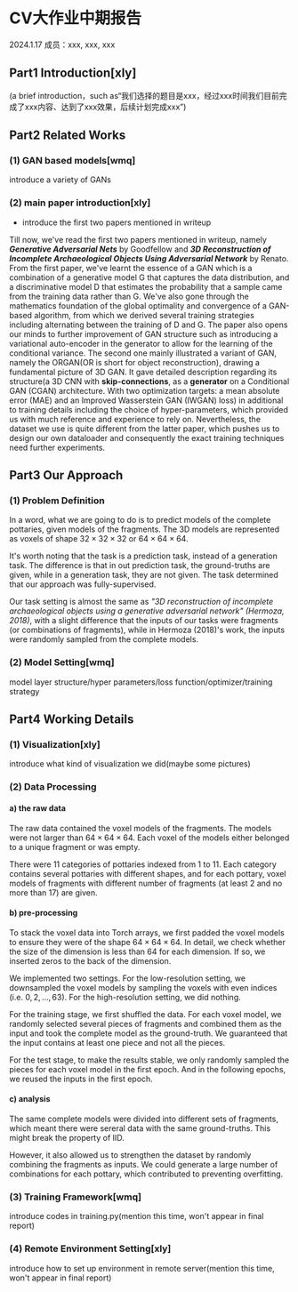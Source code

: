 # CV大作业中期报告

2024.1.17 成员：xxx, xxx, xxx

## Part1 Introduction[xly]
(a brief introduction，such as“我们选择的题目是xxx，经过xxx时间我们目前完成了xxx内容、达到了xxx效果，后续计划完成xxx”)

## Part2 Related Works

### (1) GAN based models[wmq]
introduce a variety of GANs

### (2) main paper introduction[xly]

- introduce the first two papers mentioned in writeup

Till now, we've read the first two papers mentioned in writeup, namely ***Generative Adversarial Nets*** by Goodfellow and ***3D Reconstruction of Incomplete Archaeological Objects Using Adversarial Network*** by Renato.
From the first paper, we've learnt the essence of a GAN which is a combination of a generative model G that captures the data distribution, and a discriminative model D that estimates the probability that a sample came from the training data rather than G. We've also gone through the mathematics foundation of the global optimality and convergence of a GAN-based algorithm, from which we derived several training strategies including alternating between the training of D and G. The paper also opens our minds to further improvement of GAN structure such as introducing a variational auto-encoder in the generator to allow for the learning of the conditional variance.
The second one mainly illustrated a variant of GAN, namely the ORGAN(OR is short for object reconstruction), drawing a fundamental picture of 3D GAN. It gave detailed description regarding its structure(a 3D CNN with **skip-connections**, as a **generator** on a Conditional GAN (CGAN) architecture. With two optimization targets: a mean absolute error (MAE) and an Improved Wasserstein GAN (IWGAN) loss) in additional to training details including the choice of hyper-parameters, which provided us with much reference and experience to rely on. Nevertheless, the dataset we use is quite different from the latter paper, which pushes us to design our own dataloader and consequently the exact training techniques need further experiments.

## Part3 Our Approach

### (1) Problem Definition
In a word, what we are going to do is to predict models of the complete pottaries, given models of the fragments. The 3D models are represented as voxels of shape $32\times32\times32$ or $64\times64\times64$.

It's worth noting that the task is a prediction task, instead of a generation task. The difference is that in out prediction task, the ground-truths are given, while in a generation task, they are not given. The task determined that our approach was fully-supervised.

Our task setting is almost the same as *"3D reconstruction of incomplete archaeological objects using a generative adversarial network" (Hermoza, 2018)*, with a slight difference that the inputs of our tasks were fragments (or combinations of fragments), while in Hermoza (2018)'s work, the inputs were randomly sampled from the complete models.

### (2) Model Setting[wmq]
model layer structure/hyper parameters/loss function/optimizer/training strategy

## Part4 Working Details

### (1) Visualization[xly]
introduce what kind of visualization we did(maybe some pictures)

### (2) Data Processing
#### a) the raw data
The raw data contained the voxel models of the fragments. The models were not larger than $64\times64\times64$. Each voxel of the models either belonged to a unique fragment or was empty.

There were $11$ categories of pottaries indexed from $1$ to $11$. Each category contains several pottaries with different shapes, and for each pottary, voxel models of fragments with different number of fragments (at least $2$ and no more than $17$) are given.

#### b) pre-processing
To stack the voxel data into Torch arrays, we first padded the voxel models to ensure they were of the shape $64\times64\times64$. In detail, we check whether the size of the dimension is less than $64$ for each dimension. If so, we inserted zeros to the back of the dimension.

We implemented two settings. For the low-resolution setting, we downsampled the voxel models by sampling the voxels with even indices (i.e. $0,2,\dots,63$). For the high-resolution setting, we did nothing.

For the training stage, we first shuffled the data. For each voxel model, we randomly selected several pieces of fragments and combined them as the input and took the complete model as the ground-truth. We guaranteed that the input contains at least one piece and not all the pieces.

For the test stage, to make the results stable, we only randomly sampled the pieces for each voxel model in the first epoch. And in the following epochs, we reused the inputs in the first epoch.

#### c) analysis
The same complete models were divided into different sets of fragments, which meant there were sereral data with the same ground-truths. This might break the property of IID.

However, it also allowed us to strengthen the dataset by randomly combining the fragments as inputs. We could generate a large number of combinations for each pottary, which contributed to preventing overfitting.

### (3) Training Framework[wmq]
introduce codes in training.py(mention this time, won't appear in final report)

### (4) Remote Environment Setting[xly]
introduce how to set up environment in remote server(mention this time, won't appear in final report)